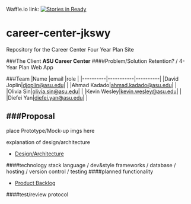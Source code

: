 Waffle.io link: [![Stories in Ready](https://badge.waffle.io/asu-cis440-summer/career-center-jkswy.png?label=ready&title=Ready)](https://waffle.io/asu-cis440-summer/career-center-jkswy)
# career-center-jkswy
Repository for the Career Center Four Year Plan Site

###The Client
  **ASU Career Center**
####Problem/Solution
Retention? / 4-Year Plan Web App

###Team
|Name      |email      |role      |
|----------|-----------|----------|
|David Joplin|djoplin@asu.edu| |
|Ahmad Kadado|ahmad.kadado@asu.edu| |
|Olivia Sin|olivia.sin@asu.edu| |
|Kevin Wesley|kevin.wesley@asu.edu| |
|Diefei Yan|diefei.yan@asu.edu| |

###Proposal
-
  place Prototype/Mock-up imgs here
  
  explanation of design/architecture

- [Design/Architecture](https://github.com/asu-cis440-summer/career-center-jkswy/blob/master/design_architecture.md)

####technology stack
  language / dev&style frameworks / database / hosting / version control / testing
####planned functionality

  - [Product Backlog](https://github.com/asu-cis440-summer/career-center-jkswy/blob/master/backlog.md)

####test/review protocol
